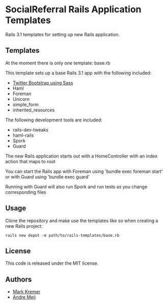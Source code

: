 SocialReferral Rails Application Templates
==========================================
Rails 3.1 templates for setting up new Rails application.

Templates
---------
At the moment there is only one template: base.rb

This template sets up a base Rails 3.1 app with the following included:

- [Twitter Bootstrap using Sass](https://github.com/thomas-mcdonald/bootstrap-sass)
- Haml
- Foreman
- Unicorn
- simple_form
- inherited_resources

The following development tools are included:

- rails-dev-tweaks
- haml-rails
- Spork
- Guard

The new Rails application starts out with a HomeController with an index action that maps to root

You can start the Rails app with Foreman using 'bundle exec foreman start' or with Guard using 'bundle exec guard' 

Running with Guard will also run Spork and run tests as you change corresponding files

Usage
-----
Clone the repository and make use the templates like so when creating a new Rails project: 

```rails new depot -m path/to/rails-templates/base.rb```

License
-------
This code is released under the MIT license.

Authors
------
- [Mark Kremer](https://github.com/mkremer)
- [Andre Meij](https://github.com/ahmeij)

